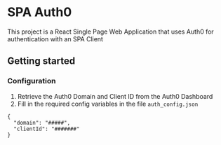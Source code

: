 # SPA Auth0 
This project is a React Single Page Web Application that uses Auth0 for authentication with an SPA Client

## Getting started 
### Configuration 
1. Retrieve the Auth0 Domain and Client ID from the Auth0 Dashboard 
2. Fill in the required config variables in the file ``auth_config.json``
```env
{
  "domain": "#####",
  "clientId": "#######"
}
```
##